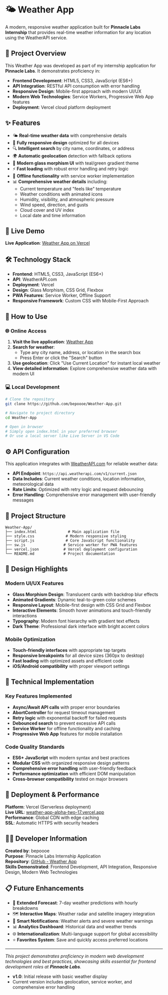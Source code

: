 # 🌤️ Weather App

A modern, responsive weather application built for **Pinnacle Labs Internship** that provides real-time weather information for any location using the WeatherAPI service.

## 🎯 Project Overview

This Weather App was developed as part of my internship application for **Pinnacle Labs**. It demonstrates proficiency in:
- **Frontend Development**: HTML5, CSS3, JavaScript (ES6+)
- **API Integration**: RESTful API consumption with error handling
- **Responsive Design**: Mobile-first approach with modern UI/UX
- **Modern Web Technologies**: Service Workers, Progressive Web App features
- **Deployment**: Vercel cloud platform deployment

## ✨ Features

- 🌤️ **Real-time weather data** with comprehensive details
- 📱 **Fully responsive design** optimized for all devices
- 🔍 **Intelligent search** by city name, coordinates, or address
- 🌍 **Automatic geolocation** detection with fallback options
- 🎨 **Modern glass morphism UI** with teal/green gradient theme
- ⚡ **Fast loading** with robust error handling and retry logic
- 🔄 **Offline functionality** with service worker implementation
- 📊 **Comprehensive weather details** including:
  - Current temperature and "feels like" temperature
  - Weather conditions with animated icons
  - Humidity, visibility, and atmospheric pressure
  - Wind speed, direction, and gusts
  - Cloud cover and UV index
  - Local date and time information

## 🚀 Live Demo

**Live Application**: [Weather App on Vercel](https://weather-app-alpha-two-17.vercel.app/)

## 🛠️ Technology Stack

- **Frontend**: HTML5, CSS3, JavaScript (ES6+)
- **API**: WeatherAPI.com
- **Deployment**: Vercel
- **Design**: Glass Morphism, CSS Grid, Flexbox
- **PWA Features**: Service Worker, Offline Support
- **Responsive Framework**: Custom CSS with Mobile-First Approach

## 📖 How to Use

### 🌐 Online Access
1. **Visit the live application**: [Weather App](https://weather-app-xt-black-30.vercel.app)
2. **Search for weather**: 
   - Type any city name, address, or location in the search box
   - Press Enter or click the "Search" button
3. **Use geolocation**: Click "Use Current Location" for instant local weather
4. **View detailed information**: Explore comprehensive weather data with modern UI

### 💻 Local Development
```bash
# Clone the repository
git clone https://github.com/bepoooe/Weather-App.git

# Navigate to project directory
cd Weather-App

# Open in browser
# Simply open index.html in your preferred browser
# Or use a local server like Live Server in VS Code
```

## ⚙️ API Configuration

This application integrates with [WeatherAPI.com](https://weatherapi.com) for reliable weather data:

- **API Endpoint**: `https://api.weatherapi.com/v1/current.json`
- **Data Includes**: Current weather conditions, location information, meteorological data
- **Rate Limits**: Optimized with retry logic and request debouncing
- **Error Handling**: Comprehensive error management with user-friendly messages

## 📁 Project Structure

```
Weather-App/
├── index.html              # Main application file
├── style.css              # Modern responsive styling
├── script.js              # Core JavaScript functionality
├── sw.js                 # Service worker for PWA features
├── vercel.json           # Vercel deployment configuration
└── README.md             # Project documentation
```

## 🎨 Design Highlights

### Modern UI/UX Features
- **Glass Morphism Design**: Translucent cards with backdrop blur effects
- **Animated Gradients**: Dynamic teal-to-green color schemes  
- **Responsive Layout**: Mobile-first design with CSS Grid and Flexbox
- **Interactive Elements**: Smooth hover animations and touch-friendly interactions
- **Typography**: Modern font hierarchy with gradient text effects
- **Dark Theme**: Professional dark interface with bright accent colors

### Mobile Optimization
- **Touch-friendly interfaces** with appropriate tap targets
- **Responsive breakpoints** for all device sizes (360px to desktop)
- **Fast loading** with optimized assets and efficient code
- **iOS/Android compatibility** with proper viewport settings

## 🔧 Technical Implementation

### Key Features Implemented
- **Async/Await API calls** with proper error boundaries
- **AbortController** for request timeout management  
- **Retry logic** with exponential backoff for failed requests
- **Debounced search** to prevent excessive API calls
- **Service Worker** for offline functionality and caching
- **Progressive Web App** features for mobile installation

### Code Quality Standards
- **ES6+ JavaScript** with modern syntax and best practices
- **Modular CSS** with organized responsive design patterns
- **Comprehensive error handling** with user-friendly feedback
- **Performance optimization** with efficient DOM manipulation
- **Cross-browser compatibility** tested on major browsers

## 🚀 Deployment & Performance

**Platform**: Vercel (Serverless deployment)  
**Live URL**: [weather-app-alpha-two-17.vercel.app](https://weather-app-alpha-two-17.vercel.app/)  
**Performance**: Global CDN with edge caching  
**SSL**: Automatic HTTPS with security headers

## 👨‍💻 Developer Information

**Created by**: bepoooe  
**Purpose**: Pinnacle Labs Internship Application  
**Repository**: [GitHub - Weather App](https://github.com/bepoooe/Weather-App)  
**Skills Demonstrated**: Frontend Development, API Integration, Responsive Design, Modern Web Technologies

## 📋 Future Enhancements

- 📅 **Extended Forecast**: 7-day weather predictions with hourly breakdowns
- 🗺️ **Interactive Maps**: Weather radar and satellite imagery integration  
- 🔔 **Smart Notifications**: Weather alerts and severe weather warnings
- 📊 **Analytics Dashboard**: Historical data and weather trends
- 🌐 **Internationalization**: Multi-language support for global accessibility
- ⭐ **Favorites System**: Save and quickly access preferred locations

---

*This project demonstrates proficiency in modern web development technologies and best practices, showcasing skills essential for frontend development roles at **Pinnacle Labs**.*

- **v1.0**: Initial release with basic weather display
- Current version includes geolocation, service worker, and comprehensive error handling
